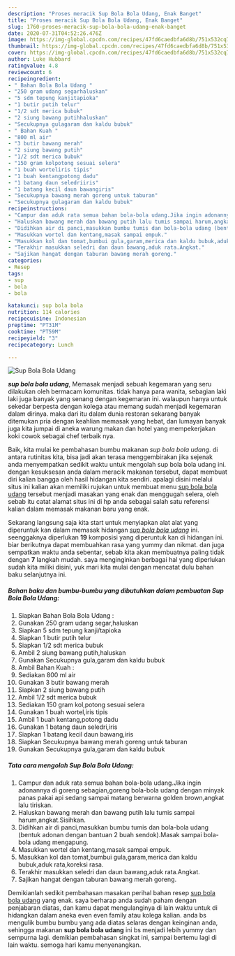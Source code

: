 ```yaml
---
description: "Proses meracik Sup Bola Bola Udang, Enak Banget"
title: "Proses meracik Sup Bola Bola Udang, Enak Banget"
slug: 1760-proses-meracik-sup-bola-bola-udang-enak-banget
date: 2020-07-31T04:52:26.476Z
image: https://img-global.cpcdn.com/recipes/47fd6caedbfa6d8b/751x532cq70/sup-bola-bola-udang-foto-resep-utama.jpg
thumbnail: https://img-global.cpcdn.com/recipes/47fd6caedbfa6d8b/751x532cq70/sup-bola-bola-udang-foto-resep-utama.jpg
cover: https://img-global.cpcdn.com/recipes/47fd6caedbfa6d8b/751x532cq70/sup-bola-bola-udang-foto-resep-utama.jpg
author: Luke Hubbard
ratingvalue: 4.8
reviewcount: 6
recipeingredient:
- " Bahan Bola Bola Udang "
- "250 gram udang segarhaluskan"
- "5 sdm tepung kanjitapioka"
- "1 butir putih telur"
- "1/2 sdt merica bubuk"
- "2 siung bawang putihhaluskan"
- "Secukupnya gulagaram dan kaldu bubuk"
- " Bahan Kuah "
- "800 ml air"
- "3 butir bawang merah"
- "2 siung bawang putih"
- "1/2 sdt merica bubuk"
- "150 gram kolpotong sesuai selera"
- "1 buah worteliris tipis"
- "1 buah kentangpotong dadu"
- "1 batang daun seledriiris"
- "1 batang kecil daun bawangiris"
- "Secukupnya bawang merah goreng untuk taburan"
- "Secukupnya gulagaram dan kaldu bubuk"
recipeinstructions:
- "Campur dan aduk rata semua bahan bola-bola udang.Jika ingin adonannya di goreng sebagian,goreng bola-bola udang dengan minyak panas pakai api sedang sampai matang berwarna golden brown,angkat lalu tiriskan."
- "Haluskan bawang merah dan bawang putih lalu tumis sampai harum,angkat.Sisihkan."
- "Didihkan air di panci,masukkan bumbu tumis dan bola-bola udang (bentuk adonan dengan bantuan 2 buah sendok).Masak sampai bola-bola udang mengapung."
- "Masukkan wortel dan kentang,masak sampai empuk."
- "Masukkan kol dan tomat,bumbui gula,garam,merica dan kaldu bubuk,aduk rata,koreksi rasa."
- "Terakhir masukkan seledri dan daun bawang,aduk rata.Angkat."
- "Sajikan hangat dengan taburan bawang merah goreng."
categories:
- Resep
tags:
- sup
- bola
- bola

katakunci: sup bola bola 
nutrition: 114 calories
recipecuisine: Indonesian
preptime: "PT31M"
cooktime: "PT59M"
recipeyield: "3"
recipecategory: Lunch

---
```



![Sup Bola Bola Udang](https://img-global.cpcdn.com/recipes/47fd6caedbfa6d8b/751x532cq70/sup-bola-bola-udang-foto-resep-utama.jpg)

<b><i>sup bola bola udang</i></b>, Memasak menjadi sebuah kegemaran yang seru dilakukan oleh bermacam komunitas. tidak hanya para wanita, sebagian laki laki juga banyak yang senang dengan kegemaran ini. walaupun hanya untuk sekedar berpesta dengan kolega atau memang sudah menjadi kegemaran dalam dirinya. maka dari itu dalam dunia restoran sekarang banyak ditemukan pria dengan keahlian memasak yang hebat, dan lumayan banyak juga kita jumpai di aneka warung makan dan hotel yang mempekerjakan koki cowok sebagai chef terbaik nya.



Baik, kita mulai ke pembahasan bumbu makanan <i>sup bola bola udang</i>. di antara rutinitas kita, bisa jadi akan terasa menggembirakan jika sejenak anda menyempatkan sedikit waktu untuk mengolah sup bola bola udang ini. dengan kesuksesan anda dalam meracik makanan tersebut, dapat membuat diri kalian bangga oleh hasil hidangan kita sendiri. apalagi disini melalui situs ini kalian akan memiliki rujukan untuk membuat menu <u>sup bola bola udang</u> tersebut menjadi masakan yang enak dan menggugah selera, oleh sebab itu catat alamat situs ini di hp anda sebagai salah satu referensi kalian dalam memasak makanan baru yang enak.


Sekarang langsung saja kita start untuk menyiapkan alat alat yang diperuntuk kan dalam memasak hidangan <u><i>sup bola bola udang</i></u> ini. seenggaknya diperlukan <b>19</b> komposisi yang diperuntuk kan di hidangan ini. biar berikutnya dapat membuahkan rasa yang yummy dan nikmat. dan juga sempatkan waktu anda sebentar, sebab kita akan membuatnya paling tidak dengan <b>7</b> langkah mudah. saya menginginkan berbagai hal yang diperlukan sudah kita miliki disini, yuk mari kita mulai dengan mencatat dulu bahan baku selanjutnya ini.

<!--inarticleads1-->

##### Bahan baku dan bumbu-bumbu yang dibutuhkan dalam pembuatan Sup Bola Bola Udang:

1. Siapkan  Bahan Bola Bola Udang :
1. Gunakan 250 gram udang segar,haluskan
1. Siapkan 5 sdm tepung kanji/tapioka
1. Siapkan 1 butir putih telur
1. Siapkan 1/2 sdt merica bubuk
1. Ambil 2 siung bawang putih,haluskan
1. Gunakan Secukupnya gula,garam dan kaldu bubuk
1. Ambil  Bahan Kuah :
1. Sediakan 800 ml air
1. Gunakan 3 butir bawang merah
1. Siapkan 2 siung bawang putih
1. Ambil 1/2 sdt merica bubuk
1. Sediakan 150 gram kol,potong sesuai selera
1. Gunakan 1 buah wortel,iris tipis
1. Ambil 1 buah kentang,potong dadu
1. Gunakan 1 batang daun seledri,iris
1. Siapkan 1 batang kecil daun bawang,iris
1. Siapkan Secukupnya bawang merah goreng untuk taburan
1. Gunakan Secukupnya gula,garam dan kaldu bubuk




<!--inarticleads2-->

##### Tata cara mengolah Sup Bola Bola Udang:

1. Campur dan aduk rata semua bahan bola-bola udang.Jika ingin adonannya di goreng sebagian,goreng bola-bola udang dengan minyak panas pakai api sedang sampai matang berwarna golden brown,angkat lalu tiriskan.
1. Haluskan bawang merah dan bawang putih lalu tumis sampai harum,angkat.Sisihkan.
1. Didihkan air di panci,masukkan bumbu tumis dan bola-bola udang (bentuk adonan dengan bantuan 2 buah sendok).Masak sampai bola-bola udang mengapung.
1. Masukkan wortel dan kentang,masak sampai empuk.
1. Masukkan kol dan tomat,bumbui gula,garam,merica dan kaldu bubuk,aduk rata,koreksi rasa.
1. Terakhir masukkan seledri dan daun bawang,aduk rata.Angkat.
1. Sajikan hangat dengan taburan bawang merah goreng.




Demikianlah sedikit pembahasan masakan perihal bahan resep <u>sup bola bola udang</u> yang enak. saya berharap anda sudah paham dengan penjabaran diatas, dan kamu dapat mengulanginya di lain waktu untuk di hidangkan dalam aneka even even family atau kolega kalian. anda bs mengulik bumbu bumbu yang ada diatas selaras dengan keinginan anda, sehingga makanan <b>sup bola bola udang</b> ini bs menjadi lebih yummy dan sempurna lagi. demikian pembahasan singkat ini, sampai bertemu lagi di lain waktu. semoga hari kamu menyenangkan.
